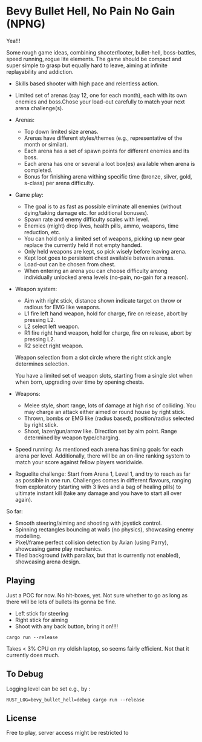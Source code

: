 # Bevy Bullet Hell, No Pain No Gain (NPNG)

Yea!!!

Some rough game ideas, combining shooter/looter, bullet-hell, boss-battles, speed running, rogue lite elements. The game should be compact and super simple to grasp but equally hard to leave, aiming at infinite replayability and addiction. 

- Skills based shooter with high pace and relentless action.
- Limited set of arenas (say 12, one for each month), each with its own enemies and boss.Chose your load-out carefully to match your next arena challenge(s).

- Arenas:
  - Top down limited size arenas.
  - Arenas have different styles/themes (e.g., representative of the month or similar).
  - Each arena has a set of spawn points for different enemies and its boss. 
  - Each arena has one or several a loot box(es) available when arena is completed.
  - Bonus for finishing arena withing specific time (bronze, silver, gold, s-class) per arena difficulty.

- Game play:
  - The goal is to as fast as possible eliminate all enemies (without dying/taking damage etc. for additional bonuses).
  - Spawn rate and enemy difficulty scales with level.
  - Enemies (might) drop lives, health pills, ammo, weapons, time reduction, etc.
  - You can hold only a limited set of weapons, picking up new gear replace the currently held if not empty handed.
  - Only held weapons are kept, so pick wisely before leaving arena.
  - Kept loot goes to persistent chest available between arenas.
  - Load-out can be chosen from chest.
  - When entering an arena you can choose difficulty among individually unlocked arena levels (no-pain, no-gain for a reason).
  
- Weapon system:
  - Aim with right stick, distance shown indicate target on throw or radious for EMG like weapons.
  - L1 fire left hand weapon, hold for charge, fire on release, abort by pressing L2.
  - L2 select left weapon.
  - R1 fire right hand weapon, hold for charge, fire on release, abort by pressing L2.
  - R2 select right weapon.

  Weapon selection from a slot circle where the right stick angle determines selection.

  You have a limited set of weapon slots, starting from a single slot when when born, upgrading over time by opening chests.

- Weapons:
  - Melee style, short range, lots of damage at high risc of colliding. You may charge an attack either aimed or round house by right stick.
  - Thrown, bombs or EMG like (radius based), position/radius selected by right stick.
  - Shoot, lazer/gun/arrow like. Direction set by aim point. Range determined by weapon type/charging.
  
- Speed running:
  As mentioned each arena has timing goals for each arena per level. Additionally, there will be an on-line ranking system to match your score against fellow players worldwide.

- Roguelite challenge:
   Start from Arena 1, Level 1, and try to reach as far as possible in one run. Challenges comes in different flavours, ranging from exploratory (starting with 3 lives and a bag of healing pills) to ultimate instant kill (take any damage and you have to start all over again).

So far:

- Smooth steering/aiming and shooting with joystick control.
- Spinning rectangles bouncing at walls (no physics), showcasing enemy modelling.
- Pixel/frame perfect collision detection by Avian (using Parry), showcasing game play mechanics.
- Tiled background (with parallax, but that is currently not enabled), showcasing arena design.

## Playing

Just a POC for now. No hit-boxes, yet. Not sure whether to go as long as there will be lots of bullets its gonna be fine.

- Left stick for steering
- Right stick for aiming
- Shoot with any back button, bring it on!!!!

```shell
cargo run --release
```

Takes < 3% CPU on my oldish laptop, so seems fairly efficient. Not that it currently does much.

## To Debug

Logging level can be set e.g., by :

```shell
RUST_LOG=bevy_bullet_hell=debug cargo run --release
```

## License

Free to play, server access might be restricted to 